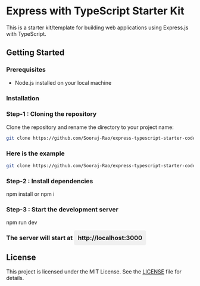 # Express with TypeScript Starter Kit

This is a starter kit/template for building web applications using Express.js with TypeScript.

## Getting Started

### Prerequisites

- Node.js installed on your local machine

### Installation

### Step-1 : Cloning the repository
 Clone the repository and rename the directory to your project name:
   ```bash
   git clone https://github.com/Sooraj-Rao/express-typescript-starter-code.git <new-project-name> && cd <new-project-name>

```
### Here is the example
```bash
git clone https://github.com/Sooraj-Rao/express-typescript-starter-code.git express-app && cd express-app
```

### Step-2 : Install dependencies
npm install or npm i

### Step-3 : Start the development server
npm run dev

### The server will start at <span style="background-color: #f0f0f0;padding:10px;border-radius:5px">http://localhost:3000</span>


## License

This project is licensed under the MIT License. See the [LICENSE](./LICENSE) file for details.
